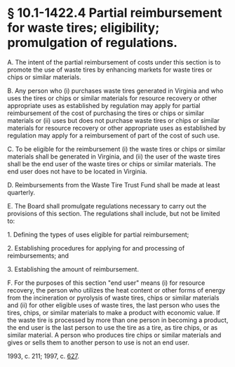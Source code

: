 # § 10.1-1422.4 Partial reimbursement for waste tires; eligibility; promulgation of regulations.

<p>A. The intent of the partial reimbursement of costs under this section is to promote the use of waste tires by enhancing markets for waste tires or chips or similar materials.</p><p>B. Any person who (i) purchases waste tires generated in Virginia and who uses the tires or chips or similar materials for resource recovery or other appropriate uses as established by regulation may apply for partial reimbursement of the cost of purchasing the tires or chips or similar materials or (ii) uses but does not purchase waste tires or chips or similar materials for resource recovery or other appropriate uses as established by regulation may apply for a reimbursement of part of the cost of such use.</p><p>C. To be eligible for the reimbursement (i) the waste tires or chips or similar materials shall be generated in Virginia, and (ii) the user of the waste tires shall be the end user of the waste tires or chips or similar materials. The end user does not have to be located in Virginia.</p><p>D. Reimbursements from the Waste Tire Trust Fund shall be made at least quarterly.</p><p>E. The Board shall promulgate regulations necessary to carry out the provisions of this section. The regulations shall include, but not be limited to:</p><p>1. Defining the types of uses eligible for partial reimbursement;</p><p>2. Establishing procedures for applying for and processing of reimbursements; and</p><p>3. Establishing the amount of reimbursement.</p><p>F. For the purposes of this section "end user" means (i) for resource recovery, the person who utilizes the heat content or other forms of energy from the incineration or pyrolysis of waste tires, chips or similar materials and (ii) for other eligible uses of waste tires, the last person who uses the tires, chips, or similar materials to make a product with economic value. If the waste tire is processed by more than one person in becoming a product, the end user is the last person to use the tire as a tire, as tire chips, or as similar material. A person who produces tire chips or similar materials and gives or sells them to another person to use is not an end user.</p><p>1993, c. 211; 1997, c. <a href='http://lis.virginia.gov/cgi-bin/legp604.exe?971+ful+CHAP0627'>627</a>.</p>